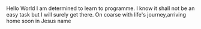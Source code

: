 # 
Hello World
I am determined to learn to programme. I know it shall not be an easy task but I will surely get there.
On coarse with life's journey,arriving home soon in Jesus name
